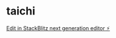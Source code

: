# taichi

[Edit in StackBlitz next generation editor ⚡️](https://stackblitz.com/~/github.com/powerdeblack/taichi)
